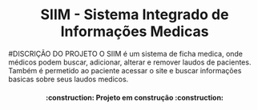 # <h1 align="center"> SIIM - Sistema Integrado de Informações Medicas </h1> 

#DISCRIÇÃO DO PROJETO 
O SIIM é um sistema de ficha medica, onde médicos podem buscar, adicionar, alterar e remover laudos de pacientes.
Também é permetido ao paciente acessar o site e buscar informações basicas sobre seus laudos medicos.

<h4 align="center"> 
    :construction:  Projeto em construção  :construction:
</h4>

